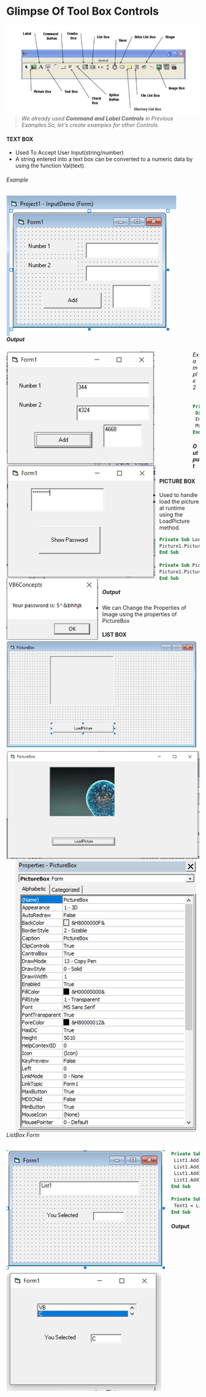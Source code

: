# Glimpse Of Tool Box Controls  


<img src="./Images/ToolBox.PNG"
     alt="ToolBox Image"
     style="float: left; margin-right: 100px;" />  
     
  >*We already used **Command and Label Controls** in Previous Examples.So, let's create examples for other Controls*  
  
#### TEXT BOX  
* Used To Accept User Input(string/number)  
* A string entered into a text box can be converted to a numeric data by using the function Val(text).

###### Example
<img src="./Images/InputDemo.PNG"
     alt="InputDemo Image"
     style="float: left; margin-right: 100px;" />    
     
```vb
Private Sub add_Click()
Result = Val(num1) + Val(num2)
End Sub
```
##### Output  
<img src="./Images/InputDemoOutput.PNG"
     alt="InputDemoOutput Image"
     style="float: left; margin-right: 100px;" />  
     
###### Example 2  

<img src="./Images/PasswordForm.PNG"
     alt="PasswordForm Image"
     style="float: left; margin-right: 10px;" />    
     
```vb
Private Sub pswd_Click()
 Dim EnteredPassword As String
 EnteredPassword = password.Text
 MsgBox ("Your password is: " & EnteredPassword)
End Sub
```
##### Output  
<img src="./Images/PasswordFormOutput.PNG"
     alt="PasswordFormOutput Image"
     style="float: left; margin-right:10px;" />  
     
#### PICTURE BOX  
*  Used to handle 
* load the picture at runtime using the LoadPicture method.

<img src="./Images/PictureBoxForm.PNG"
     alt="PictureBoxForm Image"
     style="float: left; margin-right:10px;" />  
 ```vb
Private Sub LoadPicture_cmd_Click()
 Picture1.Picture = LoadPicture("C:\Users\deepika\Pictures\webimjage2.jpg")
End Sub

Private Sub Picture1_Click()
Picture1.Picture = LoadPicture("C:\Users\deepika\Pictures\webimjage2.jpg")
End Sub
  ```  
  
  ##### Output  
  
  <img src="./Images/PictureBoxFormOutput.PNG"
     alt="PictureBoxFormOutput Image"
     style="float: left; margin-right:10px;" />  
     
  * We can Change the Properties of Image using the properties of PictureBox  
  
    <img src="./Images/PictureBoxProperties.PNG"
     alt="PictureBoxProperties Image"
     style="float: left; margin-right:10px;" />  
     
#### LIST BOX  
     * List Box is used to present a list of items where the user can click and select the items from the list.  
     * To add items to the list, we can use the **AddItem method**.  
###### ListBox Form  
     
<img src="./Images/ListBoxForm.PNG"
     alt="ListBoxForm Image"
     style="float: left; margin-right:10px;" />  
     
```vb  
Private Sub Form_Load()
 List1.AddItem "VB"
 List1.AddItem "C"
 List1.AddItem "C++"
 List1.AddItem "C#"
End Sub

Private Sub List1_Click()
 Text1 = List1.Text
End Sub
```  
#### Output  

<img src="./Images/ListBoxFormOutput.PNG"
     alt="ListBoxFormOutput Image"
     style="float: left; margin-right:10px;" /> 
